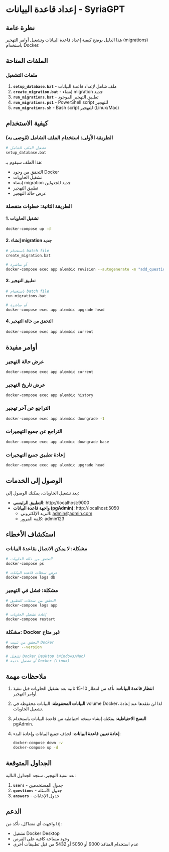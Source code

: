 # إعداد قاعدة البيانات - SyriaGPT

## نظرة عامة

هذا الدليل يوضح كيفية إعداد قاعدة البيانات وتشغيل أوامر التهجير (migrations) باستخدام Docker.

## الملفات المتاحة

### ملفات التشغيل

1. **`setup_database.bat`** - ملف شامل لإعداد قاعدة البيانات
2. **`create_migration.bat`** - إنشاء migration جديد
3. **`run_migrations.bat`** - تطبيق التهجير الموجود
4. **`run_migrations.ps1`** - PowerShell script للتهجير
5. **`run_migrations.sh`** - Bash script للتهجير (Linux/Mac)

## كيفية الاستخدام

### الطريقة الأولى: استخدام الملف الشامل (مُوصى به)

```bash
# تشغيل الملف الشامل
setup_database.bat
```

هذا الملف سيقوم بـ:
- التحقق من وجود Docker
- تشغيل الحاويات
- إنشاء migration جديد للجدولين
- تطبيق التهجير
- عرض حالة التهجير

### الطريقة الثانية: خطوات منفصلة

#### 1. تشغيل الحاويات
```bash
docker-compose up -d
```

#### 2. إنشاء migration جديد
```bash
# باستخدام batch file
create_migration.bat

# أو مباشرة
docker-compose exec app alembic revision --autogenerate -m "add_questions_and_answers_tables"
```

#### 3. تطبيق التهجير
```bash
# باستخدام batch file
run_migrations.bat

# أو مباشرة
docker-compose exec app alembic upgrade head
```

#### 4. التحقق من حالة التهجير
```bash
docker-compose exec app alembic current
```

## أوامر مفيدة

### عرض حالة التهجير
```bash
docker-compose exec app alembic current
```

### عرض تاريخ التهجير
```bash
docker-compose exec app alembic history
```

### التراجع عن آخر تهجير
```bash
docker-compose exec app alembic downgrade -1
```

### التراجع عن جميع التهجيرات
```bash
docker-compose exec app alembic downgrade base
```

### إعادة تطبيق جميع التهجيرات
```bash
docker-compose exec app alembic upgrade head
```

## الوصول إلى الخدمات

بعد تشغيل الحاويات، يمكنك الوصول إلى:

- **التطبيق الرئيسي**: http://localhost:9000
- **واجهة قاعدة البيانات (pgAdmin)**: http://localhost:5050
  - البريد الإلكتروني: admin@admin.com
  - كلمة المرور: admin123

## استكشاف الأخطاء

### مشكلة: لا يمكن الاتصال بقاعدة البيانات
```bash
# التحقق من حالة الحاويات
docker-compose ps

# عرض سجلات قاعدة البيانات
docker-compose logs db
```

### مشكلة: فشل في التهجير
```bash
# التحقق من سجلات التطبيق
docker-compose logs app

# إعادة تشغيل الحاويات
docker-compose restart
```

### مشكلة: Docker غير متاح
```bash
# التحقق من تثبيت Docker
docker --version

# تشغيل Docker Desktop (Windows/Mac)
# أو تشغيل خدمة Docker (Linux)
```

## ملاحظات مهمة

1. **انتظار قاعدة البيانات**: تأكد من انتظار 10-15 ثانية بعد تشغيل الحاويات قبل تنفيذ أوامر التهجير.

2. **البيانات المحفوظة**: البيانات محفوظة في volume Docker، لذا لن تفقدها عند إعادة تشغيل الحاويات.

3. **النسخ الاحتياطية**: يمكنك إنشاء نسخة احتياطية من قاعدة البيانات باستخدام pgAdmin.

4. **إعادة تعيين قاعدة البيانات**: لحذف جميع البيانات وإعادة البدء:
   ```bash
   docker-compose down -v
   docker-compose up -d
   ```

## الجداول المتوقعة

بعد تنفيذ التهجير، ستجد الجداول التالية:

1. **`users`** - جدول المستخدمين
2. **`questions`** - جدول الأسئلة
3. **`answers`** - جدول الإجابات

## الدعم

إذا واجهت أي مشاكل، تأكد من:
- تشغيل Docker Desktop
- وجود مساحة كافية على القرص
- عدم استخدام المنافذ 9000 أو 5050 أو 5432 من قبل تطبيقات أخرى
